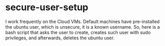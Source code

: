 # secure-user-setup
I work frequently on the Cloud VMs. Default machines have pre-installed the ubuntu user, which is unsecure, it is a known username. So, here is a bash script that asks the user to create, creates such user with sudo privileges, and afterwards, deletes the ubuntu user.
